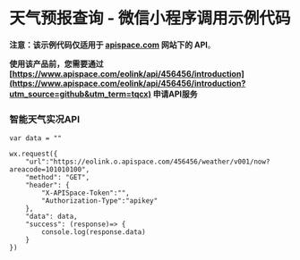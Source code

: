 # 天气预报查询 - 微信小程序调用示例代码

**注意：该示例代码仅适用于 [apispace.com](https://www.apispace.com/?utm_source=github&utm_term=tqcx) 网站下的 API**。

**使用该产品前，您需要通过 [https://www.apispace.com/eolink/api/456456/introduction](https://www.apispace.com/eolink/api/456456/introduction?utm_source=github&utm_term=tqcx) 申请API服务**

### 智能天气实况API
```
var data = "" 

wx.request({
    "url":"https://eolink.o.apispace.com/456456/weather/v001/now?areacode=101010100",
    "method": "GET",
    "header": {
        "X-APISpace-Token":"",
        "Authorization-Type":"apikey"
    },
    "data": data,
    "success": (response)=> {
        console.log(response.data)
    }
})
```
